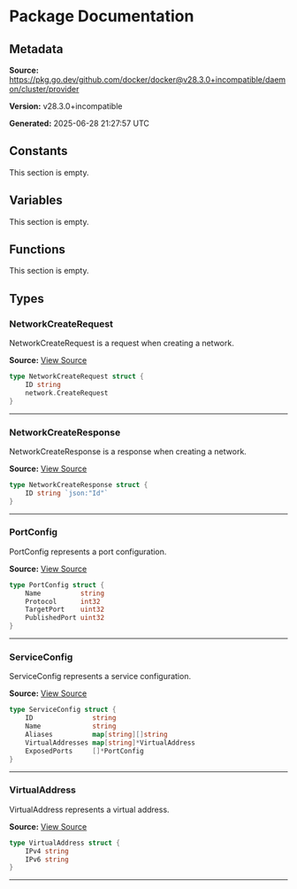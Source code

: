 # Package Documentation

## Metadata

**Source:** https://pkg.go.dev/github.com/docker/docker@v28.3.0+incompatible/daemon/cluster/provider

**Version:** v28.3.0+incompatible

**Generated:** 2025-06-28 21:27:57 UTC

## Constants

This section is empty.

## Variables

This section is empty.

## Functions

This section is empty.

## Types

### NetworkCreateRequest

NetworkCreateRequest is a request when creating a network.

**Source:** [View Source](https://github.com/docker/docker/blob/v28.3.0/daemon/cluster/provider/network.go#L6)  

```go
type NetworkCreateRequest struct {
	ID string
	network.CreateRequest
}
```

---

### NetworkCreateResponse

NetworkCreateResponse is a response when creating a network.

**Source:** [View Source](https://github.com/docker/docker/blob/v28.3.0/daemon/cluster/provider/network.go#L12)  

```go
type NetworkCreateResponse struct {
	ID string `json:"Id"`
}
```

---

### PortConfig

PortConfig represents a port configuration.

**Source:** [View Source](https://github.com/docker/docker/blob/v28.3.0/daemon/cluster/provider/network.go#L23)  

```go
type PortConfig struct {
	Name          string
	Protocol      int32
	TargetPort    uint32
	PublishedPort uint32
}
```

---

### ServiceConfig

ServiceConfig represents a service configuration.

**Source:** [View Source](https://github.com/docker/docker/blob/v28.3.0/daemon/cluster/provider/network.go#L31)  

```go
type ServiceConfig struct {
	ID               string
	Name             string
	Aliases          map[string][]string
	VirtualAddresses map[string]*VirtualAddress
	ExposedPorts     []*PortConfig
}
```

---

### VirtualAddress

VirtualAddress represents a virtual address.

**Source:** [View Source](https://github.com/docker/docker/blob/v28.3.0/daemon/cluster/provider/network.go#L17)  

```go
type VirtualAddress struct {
	IPv4 string
	IPv6 string
}
```

---


